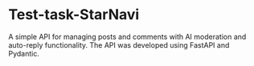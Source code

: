 # Test-task-StarNavi
A simple API for managing posts and comments with AI moderation and auto-reply functionality. The API was developed using FastAPI and Pydantic.
